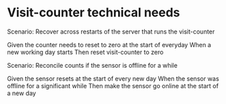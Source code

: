 # Visit-counter technical needs

Scenario: Recover across restarts of the server
that runs the visit-counter

  Given the counter needs to reset to zero at
  the start of everyday
  When a new working day starts
  Then reset visit-counter to zero

Scenario: Reconcile counts if the sensor is offline for a while

  Given the sensor resets at the start of every new day
  When the sensor was offline for a significant while
  Then make the sensor go online at the start of a new day
